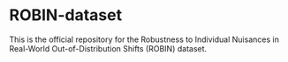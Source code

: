 # ROBIN-dataset

This is the official repository for the Robustness to Individual Nuisances in Real-World Out-of-Distribution Shifts (ROBIN) dataset.




